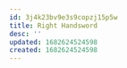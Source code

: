 ```yaml
---
id: 3j4k23bv9e3s9copzj15p5w
title: Right Handsword
desc: ''
updated: 1682624524598
created: 1682624524598
---
```

